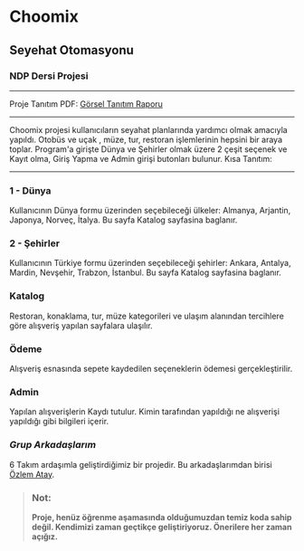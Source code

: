 # Choomix
## Seyehat Otomasyonu
### NDP Dersi Projesi
***
Proje Tanıtım PDF: [Görsel Tanıtım Raporu](https://github.com/GulsYildirim/Choomix/blob/GulsYildirim-1/4.Sayfa/NDPSeyehatOtomasyonuProjesi.pdf) 
***
Choomix projesi kullanıcıların seyahat planlarında yardımcı olmak amacıyla yapıldı. Otobüs ve uçak  , müze, tur, restoran işlemlerinin hepsini bir araya toplar. Program'a girişte Dünya ve Şehirler olmak üzere 2 çeşit seçenek ve Kayıt olma, Giriş Yapma ve Admin girişi butonları bulunur. Kısa Tanıtım:
___
### 1 - Dünya
Kullanıcının Dünya formu üzerinden seçebileceği ülkeler: Almanya, Arjantin, Japonya, Norveç, İtalya. Bu sayfa Katalog sayfasina baglanır.
### 2 - Şehirler
Kullanıcının Türkiye formu üzerinden seçebileceği şehirler: Ankara, Antalya, Mardin, Nevşehir, Trabzon, İstanbul. Bu sayfa Katalog sayfasina baglanır.
### Katalog
Restoran, konaklama, tur, müze kategorileri ve ulaşım alanından tercihlere göre alışveriş yapılan sayfalara ulaşılır.
### Ödeme
Alışveriş esnasında sepete kaydedilen seçeneklerin ödemesi gerçekleştirilir.
### Admin
Yapılan alışverişlerin Kaydı tutulur. Kimin tarafından yapıldığı ne alışverişi yapıldığı gibi bilgileri içerir.
### *Grup Arkadaşlarım*
6 Takım ardaşımla geliştirdiğimiz bir projedir. Bu arkadaşlarımdan birisi [Özlem Atay](https://github.com/ozlematayy).

>### **Not:**
>**Proje, henüz öğrenme aşamasında olduğumuzdan temiz koda sahip değil. Kendimizi zaman geçtikçe geliştiriyoruz. Önerilere her zaman açığız.**
